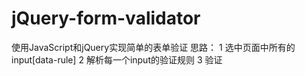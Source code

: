 # jQuery-form-validator
使用JavaScript和jQuery实现简单的表单验证
思路：
1 选中页面中所有的input[data-rule]
2 解析每一个input的验证规则
3 验证
